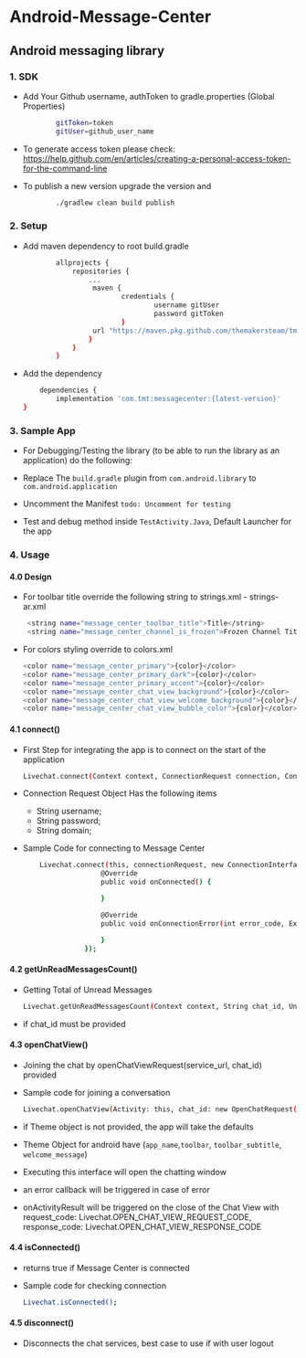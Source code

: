 # Android-Message-Center


## Android messaging library

### 1. SDK
* Add Your Github username, authToken to gradle.properties (Global Properties)
    ```bash
            gitToken=token
            gitUser=github_user_name
    ```
* To generate access token please check: https://help.github.com/en/articles/creating-a-personal-access-token-for-the-command-line

* To publish a new version upgrade the version and 
    ```bash
            ./gradlew clean build publish
     ```
     
### 2. Setup
* Add maven dependency to root build.gradle
    ```bash
        	allprojects {
        		repositories {
        			...
        			 maven {
                            credentials {
                                    username gitUser
                                    password gitToken
                            }
                     url "https://maven.pkg.github.com/themakersteam/tmt-live-chat-sdk-android"
                    }
        		}
        	}
     ```

 * Add the dependency
    ```bash
	    dependencies {
	        implementation 'com.tmt:messagecenter:{latest-version}'
	}
    ```

### 3. Sample App

  * For Debugging/Testing the library (to be able to run the library as an application) do the following:

  * Replace The `` build.gradle `` plugin from ``com.android.library`` to ``com.android.application``

  * Uncomment the Manifest ``todo: Uncomment for testing ``

  * Test and debug method inside ``TestActivity.Java``, Default Launcher for the app

### 4. Usage

#### 4.0 Design
 * For toolbar title override the following string to strings.xml - strings-ar.xml

    ```bash
     <string name="message_center_toolbar_title">Title</string>
     <string name="message_center_channel_is_frozen">Frozen Channel Title</string>
    ```
 * For colors styling override to colors.xml

     ```bash
     <color name="message_center_primary">{color}</color>
     <color name="message_center_primary_dark">{color}</color>
     <color name="message_center_primary_accent">{color}</color>
     <color name="message_center_chat_view_background">{color}</color>
     <color name="message_center_chat_view_welcome_background">{color}</color>
     <color name="message_center_chat_view_bubble_color">{color}</color>
     ```

#### 4.1 connect()

 * First Step for integrating the app is to connect on the start of the application

     ```bash
    Livechat.connect(Context context, ConnectionRequest connection, ConnectionInterface connectionInterface)
     ```

 * Connection Request Object Has the following items

    *    String username; 
    *    String password;
    *    String domain; 

 * Sample Code for connecting to Message Center

   ```bash
       Livechat.connect(this, connectionRequest, new ConnectionInterface() {
                      @Override
                      public void onConnected() {

                      }

                      @Override
                      public void onConnectionError(int error_code, Exception e) {

                      }
                  });
   ```

#### 4.2 getUnReadMessagesCount()
 * Getting Total of Unread Messages

      ```bash
     Livechat.getUnReadMessagesCount(Context context, String chat_id, UnReadCountInterface unread_message_interface)
      ```
 * if chat_id must be provided

#### 4.3 openChatView()
 * Joining the chat by openChatViewRequest(service_url, chat_id) provided
 * Sample code for joining a conversation
    ```bash
    Livechat.openChatView(Activity: this, chat_id: new OpenChatRequest("service_url","sample_chat_id"), theme: new Theme(toolbar: "title", toolbar_subtitle: "subtitle"), openChatViewInterface: OpenChatViewInterface);
    ```
    
 * if Theme object is not provided, the app will take the defaults
 * Theme Object for android have (```app_name```,```toolbar```, ```toolbar_subtitle```, ```welcome_message```)
 * Executing this interface will open the chatting window
 * an error callback will be triggered in case of error
 * onActivityResult will be triggered on the close of the Chat View with request_code: Livechat.OPEN_CHAT_VIEW_REQUEST_CODE, response_code: Livechat.OPEN_CHAT_VIEW_RESPONSE_CODE

#### 4.4 isConnected()

 * returns true if Message Center is connected

 * Sample code for checking connection
    ```bash
    Livechat.isConnected();
    ```

#### 4.5 disconnect()

 * Disconnects the chat services, best case to use if with user logout
